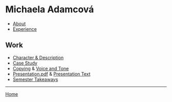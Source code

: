 # Michaela Adamcová

- [About](02-intentional-aboutness/about.md)
- [Experience](03-curriculum-vitae/cv-adamcova.md)

## Work
- [Character & Description](character-&-description/letter-m-adamcova.md)
- [Case Study](02-intentional-aboutness/case-study.md)
- [Copying](04-voice-tone/copying-chapter-6.md) & [Voice and Tone](04-voice-tone/voice-tone-worksheet.md)
- [Presentation.pdf](05-presentation/Presentation.pdf) & [Presentation Text](05-presentation/presentation.md)
- [Semester Takeaways](06-semester-takeaways/semester-takeaways.md)

---
[Home](https://github.com/adamcovamichaela)
